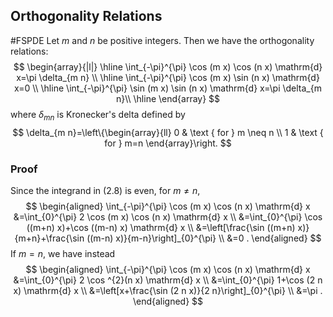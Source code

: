 ## Orthogonality Relations
#FSPDE
Let $m$ and $n$ be positive integers. Then we have the orthogonality relations:
$$
\begin{array}{|l|}
\hline \int_{-\pi}^{\pi} \cos (m x) \cos (n x) \mathrm{d} x=\pi \delta_{m n} \\
\hline \int_{-\pi}^{\pi} \cos (m x) \sin (n x) \mathrm{d} x=0 \\
\hline \int_{-\pi}^{\pi} \sin (m x) \sin (n x) \mathrm{d} x=\pi \delta_{m n}\\
\hline
\end{array}
$$
where $\delta_{m n}$ is Kronecker's delta defined by
$$
\delta_{m n}=\left\{\begin{array}{ll}
0 & \text { for } m \neq n \\
1 & \text { for } m=n
\end{array}\right.
$$

### Proof
Since the integrand in $(2.8)$ is even, for $m \neq n$,
$$
\begin{aligned}
\int_{-\pi}^{\pi} \cos (m x) \cos (n x) \mathrm{d} x &=\int_{0}^{\pi} 2 \cos (m x) \cos (n x) \mathrm{d} x \\
&=\int_{0}^{\pi} \cos ((m+n) x)+\cos ((m-n) x) \mathrm{d} x \\
&=\left[\frac{\sin ((m+n) x)}{m+n}+\frac{\sin ((m-n) x)}{m-n}\right]_{0}^{\pi} \\
&=0 .
\end{aligned}
$$
If $m=n$, we have instead
$$
\begin{aligned}
\int_{-\pi}^{\pi} \cos (m x) \cos (n x) \mathrm{d} x &=\int_{0}^{\pi} 2 \cos ^{2}(n x) \mathrm{d} x \\
&=\int_{0}^{\pi} 1+\cos (2 n x) \mathrm{d} x \\
&=\left[x+\frac{\sin (2 n x)}{2 n}\right]_{0}^{\pi} \\
&=\pi .
\end{aligned}
$$